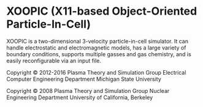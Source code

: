 # XOOPIC (X11-based Object-Oriented Particle-In-Cell) 
XOOPIC is a two-dimensional 3-velocity particle-in-cell simulator. It can handle electrostatic and electromagnetic models, has a large variety of boundary conditions, supports multiple gasses and gas chemistry, and is easily reconfigurable via an input file.



Copyright © 2012-2016 Plasma Theory and Simulation Group
Electrical Computer Engineering Department
Michigan State University

Copyright © 2008 Plasma Theory and Simulation Group
Nuclear Engineering Department
University of California, Berkeley
